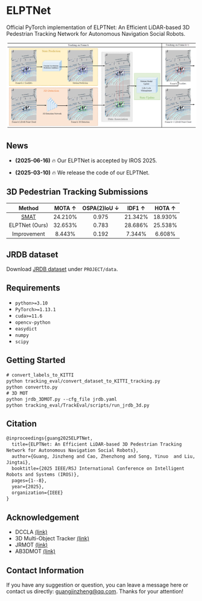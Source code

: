 # ELPTNet

Official PyTorch implementation of ELPTNet: An Efficient LiDAR-based 3D Pedestrian Tracking Network for Autonomous Navigation Social Robots.

![](images/ELPTNet.jpg)

## News

- **(2025-06-16)** 🔥 Our ELPTNet is accepted by IROS 2025.

- **(2025-03-10)** 🔥 We release the code of our ELPTNet.

## 3D Pedestrian Tracking Submissions

|  Method | MOTA ↑ | OSPA(2)IoU ↓ | IDF1 ↑ | HOTA ↑ | 
|:-------:|:------:|:------------:|:------:|:------:|
| [SMAT](https://sites.google.com/view/smat-nav) | 24.210% |0.975 | 21.342% | 18.930% |
| ELPTNet (Ours) | 32.653%  | 0.783 | 28.686% | 25.538% |
| Improvement | 8.443%  | 0.192 | 7.344% | 6.608% |

## JRDB dataset

Download [JRDB dataset](https://jrdb.erc.monash.edu/) under `PROJECT/data`.

## Requirements

- `python>=3.10`
- `PyTorch>=1.13.1`
- `cuda>=11.6`
- `opencv-python`
- `easydict`
- `numpy`
- `scipy`

## Getting Started

```shell
# convert_labels_to_KITTI
python tracking_eval/convert_dataset_to_KITTI_tracking.py
python convertto.py
# 3D MOT
python jrdb_3DMOT.py --cfg_file jrdb.yaml
python tracking_eval/TrackEval/scripts/run_jrdb_3d.py
```

## Citation

```
@inproceedings{guang2025ELPTNet,
  title={ELPTNet: An Efficient LiDAR-based 3D Pedestrian Tracking Network for Autonomous Navigation Social Robots},
  author={Guang, Jinzheng and Cao, Zhenzhong and Song, Yinuo  and Liu, Jingtai},
  booktitle={2025 IEEE/RSJ International Conference on Intelligent Robots and Systems (IROS)},
  pages={1--8},
  year={2025},
  organization={IEEE}
}
```

## Acknowledgement

- DCCLA [(link)](https://github.com/jinzhengguang/DCCLA)
- 3D Multi-Object Tracker [(link)](https://github.com/hailanyi/3D-Multi-Object-Tracker)
- JRMOT [(link)](https://sites.google.com/view/jrmot)
- AB3DMOT [(link)](https://github.com/xinshuoweng/AB3DMOT)

## Contact Information

If you have any suggestion or question, you can leave a message here or contact us directly: guangjinzheng@qq.com. Thanks for your attention!
